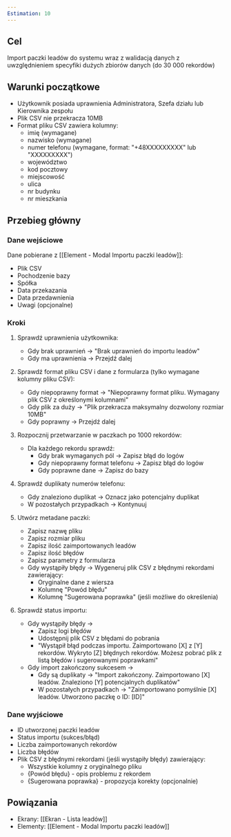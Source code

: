 ```yaml
---
Estimation: 10
---
```


## Cel

Import paczki leadów do systemu wraz z walidacją danych z uwzględnieniem specyfiki dużych zbiorów danych (do 30 000 rekordów)

## Warunki początkowe

- Użytkownik posiada uprawnienia Administratora, Szefa działu lub Kierownika zespołu
- Plik CSV nie przekracza 10MB
- Format pliku CSV zawiera kolumny:
  - imię (wymagane)
  - nazwisko (wymagane)
  - numer telefonu (wymagane, format: "+48XXXXXXXXX" lub "XXXXXXXXX")
  - województwo
  - kod pocztowy
  - miejscowość
  - ulica
  - nr budynku
  - nr mieszkania

## Przebieg główny

### Dane wejściowe

Dane pobierane z [[Element - Modal Importu paczki leadów]]:

- Plik CSV
- Pochodzenie bazy
- Spółka
- Data przekazania
- Data przedawnienia
- Uwagi (opcjonalne)

### Kroki

1. Sprawdź uprawnienia użytkownika:
   - Gdy brak uprawnień → "Brak uprawnień do importu leadów"
   - Gdy ma uprawnienia → Przejdź dalej
2. Sprawdź format pliku CSV i dane z formularza (tylko wymagane kolumny pliku CSV):
   - Gdy niepoprawny format → "Niepoprawny format pliku. Wymagany plik CSV z określonymi kolumnami"
   - Gdy plik za duży → "Plik przekracza maksymalny dozwolony rozmiar 10MB"
   - Gdy poprawny → Przejdź dalej

3. Rozpocznij przetwarzanie w paczkach po 1000 rekordów:
   - Dla każdego rekordu sprawdź:
     - Gdy brak wymaganych pól → Zapisz błąd do logów
     - Gdy niepoprawny format telefonu → Zapisz błąd do logów
     - Gdy poprawne dane → Zapisz do bazy

4. Sprawdź duplikaty numerów telefonu:
   - Gdy znaleziono duplikat → Oznacz jako potencjalny duplikat
   - W pozostałych przypadkach → Kontynuuj
5. Utwórz metadane paczki:
   - Zapisz nazwę pliku
   - Zapisz rozmiar pliku
   - Zapisz ilość zaimportowanych leadów
   - Zapisz ilość błędów
   - Zapisz parametry z formularza
   - Gdy wystąpiły błędy → Wygeneruj plik CSV z błędnymi rekordami zawierający:
     - Oryginalne dane z wiersza
     - Kolumnę "Powód błędu"
     - Kolumnę "Sugerowana poprawka" (jeśli możliwe do określenia)

6. Sprawdź status importu:
   - Gdy wystąpiły błędy →
     - Zapisz logi błędów
     - Udostępnij plik CSV z błędami do pobrania
     - "Wystąpił błąd podczas importu. Zaimportowano [X] z [Y] rekordów. Wykryto [Z] błędnych rekordów. Możesz pobrać plik z listą błędów i sugerowanymi poprawkami"
   - Gdy import zakończony sukcesem →
     - Gdy są duplikaty → "Import zakończony. Zaimportowano [X] leadów. Znaleziono [Y] potencjalnych duplikatów"
     - W pozostałych przypadkach → "Zaimportowano pomyślnie [X] leadów. Utworzono paczkę o ID: [ID]"

### Dane wyjściowe

- ID utworzonej paczki leadów
- Status importu (sukces/błąd)
- Liczba zaimportowanych rekordów
- Liczba błędów
- Plik CSV z błędnymi rekordami (jeśli wystąpiły błędy) zawierający:
  - Wszystkie kolumny z oryginalnego pliku
  - {Powód błędu} - opis problemu z rekordem
  - {Sugerowana poprawka} - propozycja korekty (opcjonalnie)

## Powiązania

- Ekrany: [[Ekran - Lista leadów]]
- Elementy: [[Element - Modal Importu paczki leadów]]
